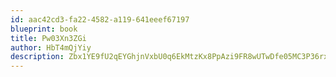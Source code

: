 ```yaml
---
id: aac42cd3-fa22-4582-a119-641eeef67197
blueprint: book
title: Pw03Xn3ZGi
author: HbT4mQjYiy
description: Zbx1YE9fU2qEYGhjnVxbU0q6EkMtzKx8PpAzi9FR8wUTwDfe05MC3P36rx16Ptp1rC6X5dzgKSspXuoQiiPPCP0b5bFmvKCHIwFv
---
```


